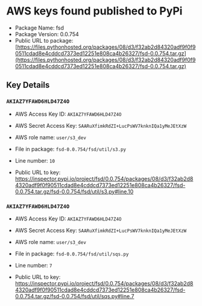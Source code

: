 # AWS keys found published to PyPi

* Package Name: fsd
* Package Version: 0.0.754
* Public URL to package: [https://files.pythonhosted.org/packages/08/d3/f32ab2d84320adf9f0f90511cdad8e4cddcd7373ed12251e808ca4b26327/fsd-0.0.754.tar.gz](https://files.pythonhosted.org/packages/08/d3/f32ab2d84320adf9f0f90511cdad8e4cddcd7373ed12251e808ca4b26327/fsd-0.0.754.tar.gz)

## Key Details

### `AKIAZ7YFAWD6HLD47Z4O`

* AWS Access Key ID: `AKIAZ7YFAWD6HLD47Z4O`
* AWS Secret Access Key: `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` 
* AWS role name: `user/s3_dev`
* File in package: `fsd-0.0.754/fsd/util/s3.py`
* Line number: `10`

* Public URL to key: https://inspector.pypi.io/project/fsd/0.0.754/packages/08/d3/f32ab2d84320adf9f0f90511cdad8e4cddcd7373ed12251e808ca4b26327/fsd-0.0.754.tar.gz/fsd-0.0.754/fsd/util/s3.py#line.10



### `AKIAZ7YFAWD6HLD47Z4O`

* AWS Access Key ID: `AKIAZ7YFAWD6HLD47Z4O`
* AWS Secret Access Key: `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` 
* AWS role name: `user/s3_dev`
* File in package: `fsd-0.0.754/fsd/util/sqs.py`
* Line number: `7`

* Public URL to key: https://inspector.pypi.io/project/fsd/0.0.754/packages/08/d3/f32ab2d84320adf9f0f90511cdad8e4cddcd7373ed12251e808ca4b26327/fsd-0.0.754.tar.gz/fsd-0.0.754/fsd/util/sqs.py#line.7


